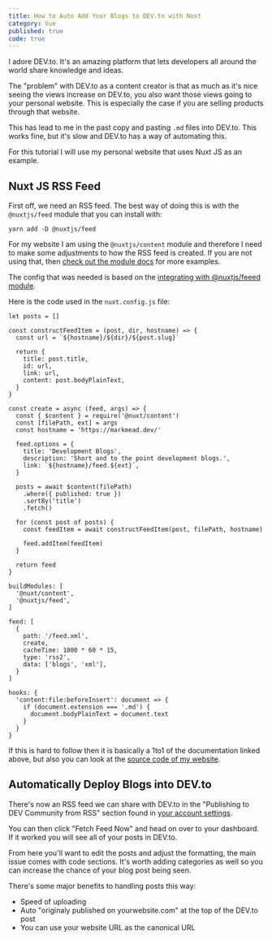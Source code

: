 ```yaml
---
title: How to Auto Add Your Blogs to DEV.to with Nuxt
category: Vue
published: true
code: true
---
```


I adore DEV.to. It's an amazing platform that lets developers all around the world share knowledge and ideas.

The "problem" with DEV.to as a content creator is that as much as it's nice seeing the views increase on DEV.to, you also want those views going to your personal website. This is especially the case if you are selling products through that website.

This has lead to me in the past copy and pasting `.md` files into DEV.to. This works fine, but it's slow and DEV.to has a way of automating this.

For this tutorial I will use my personal website that uses Nuxt JS as an example.

## Nuxt JS RSS Feed

First off, we need an RSS feed. The best way of doing this is with the `@nuxtjs/feed` module that you can install with:

```shell[Install @nuxtjs/feed module to create RSS feed]
yarn add -D @nuxtjs/feed
```

For my website I am using the `@nuxtjs/content` module and therefore I need to make some adjustments to how the RSS feed is created. If you are not using that, then [check out the module docs](https://github.com/nuxt-community/feed-module#readme) for more examples.

The config that was needed is based on the [integrating with @nuxtjs/feeed module](https://content.nuxtjs.org/integrations/).

Here is the code used in the `nuxt.config.js` file:

```js[Get posts and add them to the feed]
let posts = []

const constructFeedItem = (post, dir, hostname) => {
  const url = `${hostname}/${dir}/${post.slug}`

  return {
    title: post.title,
    id: url,
    link: url,
    content: post.bodyPlainText,
  }
}

const create = async (feed, args) => {
  const { $content } = require('@nuxt/content')
  const [filePath, ext] = args
  const hostname = 'https://markmead.dev/'

  feed.options = {
    title: 'Development Blogs',
    description: 'Short and to the point development blogs.',
    link: `${hostname}/feed.${ext}`,
  }

  posts = await $content(filePath)
    .where({ published: true })
    .sortBy('title')
    .fetch()

  for (const post of posts) {
    const feedItem = await constructFeedItem(post, filePath, hostname)

    feed.addItem(feedItem)
  }

  return feed
}
```

```js[Add @nuxtjs/feed to the build modules]
buildModules: [
  '@nuxt/content',
  '@nuxtjs/feed',
]
```

```js[Setup the RSS feed and call the create function with the data array]
feed: [
  {
    path: '/feed.xml',
    create,
    cacheTime: 1000 * 60 * 15,
    type: 'rss2',
    data: ['blogs', 'xml'],
  }
]
```

```js[Grab the content from @nuxtjs/content and make it readable by the feed]
hooks: {
  'content:file:beforeInsert': document => {
    if (document.extension === '.md') {
      document.bodyPlainText = document.text
    }
  }
}
```

If this is hard to follow then it is basically a 1to1 of the documentation linked above, but also you can look at the [source code of my website](https://github.com/markmead/portfolio/blob/master/nuxt.config.js).

## Automatically Deploy Blogs into DEV.to

There's now an RSS feed we can share with DEV.to in the "Publishing to DEV Community from RSS" section found in [your account settings](https://dev.to/settings/extensions).

You can then click "Fetch Feed Now" and head on over to your dashboard. If it worked you will see all of your posts in DEV.to.

From here you'll want to edit the posts and adjust the formatting, the main issue comes with code sections. It's worth adding categories as well so you can increase the chance of your blog post being seen.

There's some major benefits to handling posts this way:

- Speed of uploading
- Auto "originaly published on yourwebsite.com" at the top of the DEV.to post
- You can use your website URL as the canonical URL
